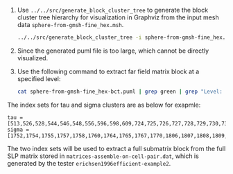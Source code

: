 1. Use `../../src/generate_block_cluster_tree` to generate the block cluster tree hierarchy for visualization in Graphviz from the input mesh data `sphere-from-gmsh-fine_hex.msh`.
   ```bash
   ../../src/generate_block_cluster_tree -i sphere-from-gmsh-fine_hex.msh -n 8 -e 2.0
   ```
2. Since the generated puml file is too large, which cannot be directly visualized.
3. Use the following command to extract far field matrix block at a specified level:

   ```bash
   cat sphere-from-gmsh-fine_hex-bct.puml | grep green | grep "Level: 4"
   ```

  The index sets for tau and sigma clusters are as below for exapmle:
  
  ```
  tau = [513,526,528,544,546,548,556,596,598,609,724,725,726,727,728,729,730,731,732,733,734,735,736,737,738,740,755,756,757,758,765,771,773,775,776,779,780,781,782,783,784,785,786,787,788,789,790,791,792,793,794,795,796,797,798,858,860,862,864,865,866,867,868,869,871,873,874,875,876,877,878,879,880,881,882,883,884,885,886,887,889,891,893,894,895,896,897,898,899,901,912,913,914,915,916,917,918,919,920,921,922,923,924,925,926,927,928,929,930,931,932,933,934,935,936,937,938,939,941,943,944,945,946,947,948,949,950,951,952,954,988,989,990,991,992,993,994,995,996,997,1001,1022,1023,1024,1025,1026,1027,1028,1029,1030,1031,1032,1033,1034,1035,1036,1037,1038,1039,1040,1041,1042,1043,1044,1045,1046,1047,1048]
  sigma = [1752,1754,1755,1757,1758,1760,1764,1765,1767,1770,1806,1807,1808,1809,1810,1811,1812,1813,1814,1815,1816,1817,1818,1819,1820,1821,1822,1823,1824,1825,1826,1827,1828,1830,1831,1832,1834,1835,1836,1837,1838,1839,1840,1841,1842,1843,1844,1845,1846,1847,1848,1849,1850,1851,1866,1868,1870,1871,1872,1873,1874,1875,1876,1877,1878,1879,1880,1882,1883,1884,1885,1886,1887,1888,1889,1890,1891,1892,1893,1894,1895,1896,1897,1898,1904,1905,1906,1907,1908,1909,1910,1911,1912,1913,1914,1915,1953,1954,1955,1956,1957,1958,1959,1960,1961,1962,1963,1964,1965,1976,1977,1978,1979,1980,1981,1982,1983,1984,1985,1996,1997,1998,1999,2000,2001,2002,2003,2004,2005,2007,2008,2009,2010,2012,2013,2015,2016,2017,2018,2019,2020,2021,2022,2023,2024,2025,2026,2027,2028,2029,2030,2031,2032,2033,2034,2035,2059,2060,2061,2062,2063,2064,2065,2080,2081,2082,2083,2084,2085,2086,2087,2088,2089,2090,2091,2092,2093,2094,2095,2096]
  ```
  
  The two index sets will be used to extract a full submatrix block from the full SLP matrix stored in `matrices-assemble-on-cell-pair.dat`, which is generated by the tester `erichsen1996efficient-example2`.
